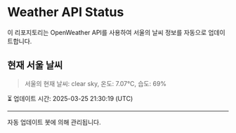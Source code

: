 
# Weather API Status

이 리포지토리는 OpenWeather API를 사용하여 서울의 날씨 정보를 자동으로 업데이트합니다.

## 현재 서울 날씨
> 서울의 현재 날씨: clear sky, 온도: 7.07°C, 습도: 69%

⏳ 업데이트 시간: 2025-03-25 21:30:19 (UTC)

---
자동 업데이트 봇에 의해 관리됩니다.
